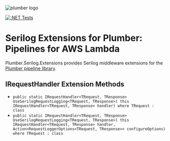 ![plumber logo](https://raw.githubusercontent.com/marklauter/plumber/main/images/plumber.png)

[![.NET Tests](https://github.com/marklauter/plumber.serilog.extensions/actions/workflows/dotnet.tests.yml/badge.svg)](https://github.com/marklauter/plumber.serilog.extensions/actions/workflows/dotnet.tests.yml)

# Serilog Extensions for Plumber: Pipelines for AWS Lambda
Plumber.Serilog.Extensions provides Serilog middleware extensions for the [Plumber pipeline library](https://github.com/marklauter/plumber).

## IRequestHandler Extension Methods
- `public static IRequestHandler<TRequest, TResponse> UseSerilogRequestLogging<TRequest, TResponse>(
    this IRequestHandler<TRequest, TResponse> handler)
    where TRequest : class`
- `public static IRequestHandler<TRequest, TResponse> UseSerilogRequestLogging<TRequest, TResponse>(
    this IRequestHandler<TRequest, TResponse> handler,
    Action<RequestLoggerOptions<TRequest, TResponse>> configureOptions)
    where TRequest : class`  

